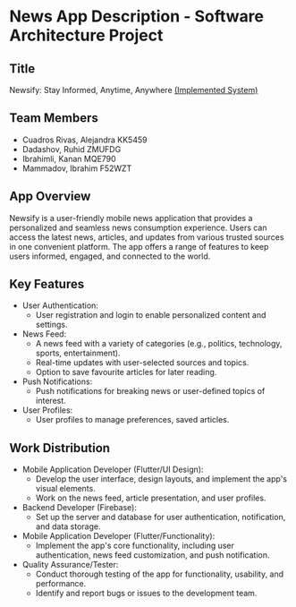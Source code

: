 # News App Description - Software Architecture Project

## Title
Newsify: Stay Informed, Anytime, Anywhere [(Implemented System)](https://github.com/acuadrosr18/NewsApp-SoftwareArchitecture/tree/bfb0b4103aaccc526813241838a1a1f2d3e2f4c7/kira_news)
## Team Members
-	Cuadros Rivas, Alejandra	KK5459
-	Dadashov, Ruhid		        ZMUFDG		
-	Ibrahimli, Kanan 	       	MQE790
-	Mammadov, Ibrahim		      F52WZT
## App Overview
Newsify is a user-friendly mobile news application that provides a personalized and seamless news consumption experience. Users can access the latest news, articles, and updates from various trusted sources in one convenient platform. The app offers a range of features to keep users informed, engaged, and connected to the world. 
## Key Features
- User Authentication:
  - User registration and login to enable personalized content and settings.
- News Feed:
  - A news feed with a variety of categories (e.g., politics, technology, sports, entertainment).
  - Real-time updates with user-selected sources and topics.
  - Option to save favourite articles for later reading.
- Push Notifications:
  -	Push notifications for breaking news or user-defined topics of interest.
- User Profiles:
  - User profiles to manage preferences, saved articles.
## Work Distribution
- Mobile Application Developer (Flutter/UI Design):
  - Develop the user interface, design layouts, and implement the app's visual elements.
  -	Work on the news feed, article presentation, and user profiles.
- Backend Developer (Firebase):
  -	Set up the server and database for user authentication, notification, and data storage.
- Mobile Application Developer (Flutter/Functionality):
  -	Implement the app's core functionality, including user authentication, news feed customization, and push notification.
- Quality Assurance/Tester:
  - Conduct thorough testing of the app for functionality, usability, and performance.
  - Identify and report bugs or issues to the development team.

